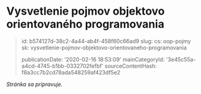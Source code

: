 Vysvetlenie pojmov objektovo orientovaného programovania
========================================================

> id: b574127d-38c2-4a44-ab4f-458f60c66ad9
> slug:
> 	cs: oop-pojmy
> 	sk: vysvetlenie-pojmov-objektovo-orientovaneho-programovania
> 
> publicationDate: '2020-02-16 18:53:09'
> mainCategoryId: '3e45c55a-a4cd-4745-b1bb-0332702fefbf'
> sourceContentHash: f8a3cc7b2cd78ada548259af423df5e2

*Stránka sa pripravuje.*
